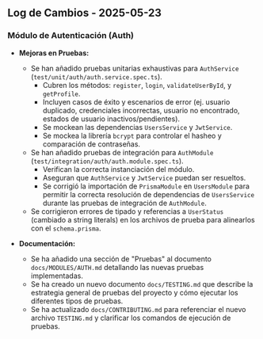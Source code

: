## Log de Cambios - 2025-05-23

### Módulo de Autenticación (Auth)

- **Mejoras en Pruebas:**

  - Se han añadido pruebas unitarias exhaustivas para `AuthService` (`test/unit/auth/auth.service.spec.ts`).
    - Cubren los métodos: `register`, `login`, `validateUserById`, y `getProfile`.
    - Incluyen casos de éxito y escenarios de error (ej. usuario duplicado, credenciales incorrectas, usuario no encontrado, estados de usuario inactivos/pendientes).
    - Se mockean las dependencias `UsersService` y `JwtService`.
    - Se mockea la librería `bcrypt` para controlar el hasheo y comparación de contraseñas.
  - Se han añadido pruebas de integración para `AuthModule` (`test/integration/auth/auth.module.spec.ts`).
    - Verifican la correcta instanciación del módulo.
    - Aseguran que `AuthService` y `JwtService` puedan ser resueltos.
    - Se corrigió la importación de `PrismaModule` en `UsersModule` para permitir la correcta resolución de dependencias de `UsersService` durante las pruebas de integración de `AuthModule`.
  - Se corrigieron errores de tipado y referencias a `UserStatus` (cambiado a string literals) en los archivos de prueba para alinearlos con el `schema.prisma`.

- **Documentación:**
  - Se ha añadido una sección de "Pruebas" al documento `docs/MODULES/AUTH.md` detallando las nuevas pruebas implementadas.
  - Se ha creado un nuevo documento `docs/TESTING.md` que describe la estrategia general de pruebas del proyecto y cómo ejecutar los diferentes tipos de pruebas.
  - Se ha actualizado `docs/CONTRIBUTING.md` para referenciar el nuevo archivo `TESTING.md` y clarificar los comandos de ejecución de pruebas.

